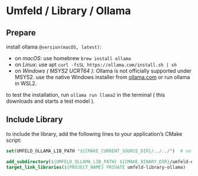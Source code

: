 # Umfeld / Library / Ollama

## Prepare

install ollama `@version(macOS, latest)`:

* on *macOS*: use homebrew `brew install ollama`
* on *Linux*: use apt `curl -fsSL https://ollama.com/install.sh | sh`
* on *Windows ( MSYS2 UCRT64 )*: Ollama is not officially supported under MSYS2. use the native Windows installer from [ollama.com](https://ollama.com) or run ollama in WSL2.

to test the installation, run `ollama run llama2` in the terminal ( this downloads and starts a test model ).

## Include Library

to include the library, add the following lines to your application’s CMake script:

```cmake
set(UMFELD_OLLAMA_LIB_PATH "${CMAKE_CURRENT_SOURCE_DIR}/../../")  # set path to umfeld ollama library

add_subdirectory(${UMFELD_OLLAMA_LIB_PATH} ${CMAKE_BINARY_DIR}/umfeld-ollama-${PROJECT_NAME})
target_link_libraries(${PROJECT_NAME} PRIVATE umfeld-library-ollama)
```
